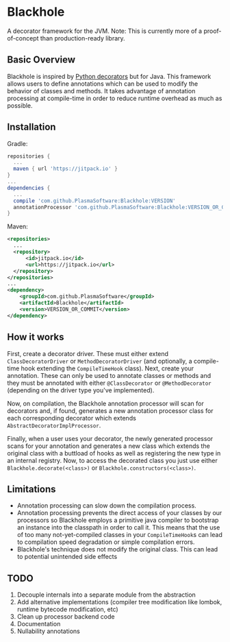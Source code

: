 # Blackhole
A decorator framework for the JVM. Note: This is currently more of a proof-of-concept than production-ready library.

## Basic Overview
Blackhole is inspired by [Python decorators](https://en.wikipedia.org/wiki/Python_syntax_and_semantics#Decorators)
but for Java. This framework allows users to define annotations which can be used to modify the behavior of
classes and methods. It takes advantage of annotation processing at compile-time in order to reduce runtime
overhead as much as possible.

## Installation
Gradle:
```groovy
repositories {
  ...
  maven { url 'https://jitpack.io' }
}
...
dependencies {
  ...
  compile 'com.github.PlasmaSoftware:Blackhole:VERSION'
  annotationProcessor 'com.github.PlasmaSoftware:Blackhole:VERSION_OR_COMMIT'
}
```

Maven:
```xml
<repositories>
  ...
  <repository>
      <id>jitpack.io</id>
      <url>https://jitpack.io</url>
  </repository>
</repositories>
...
<dependency>
    <groupId>com.github.PlasmaSoftware</groupId>
    <artifactId>Blackhole</artifactId>
    <version>VERSION_OR_COMMIT</version>
</dependency>
```

## How it works
First, create a decorator driver. These must either extend `ClassDecoratorDriver` or `MethodDecoratorDriver` 
(and optionally, a compile-time hook extending the `CompileTimeHook` class). Next, create your annotation.
These can only be used to annotate classes or methods and they must be annotated with either `@ClassDecorator`
or `@MethodDecorator` (depending on the driver type you've implemented). 

Now, on compilation, the Blackhole annotation processor will scan for decorators and, if found, generates
a new annotation processor class for each corresponding decorator which extends `AbstractDecoratorImplProcessor`.

Finally, when a user uses your decorator, the newly generated processor scans for your annotation and generates
a new class which extends the original class with a buttload of hooks as well as registering the new type in an
internal registry. Now, to access the decorated class you just use either `Blackhole.decorate(<class>)` or 
`Blackhole.constructors(<class>)`.

## Limitations
* Annotation processing can slow down the compilation process.
* Annotation processing prevents the direct access of your classes by our processors so Blackhole employs a
primitive java compiler to bootstrap an instance into the classpath in order to call it. This means that the
use of too many not-yet-compiled classes in your `CompileTimeHook`s can lead to compilation speed degradation or simple compilation errors.
* Blackhole's technique does not modify the original class. This can lead to potential unintended side effects

## TODO
1) Decouple internals into a separate module from the abstraction
2) Add alternative implementations (compiler tree modification like lombok, runtime bytecode modification, etc)
3) Clean up processor backend code
4) Documentation
5) Nullability annotations
